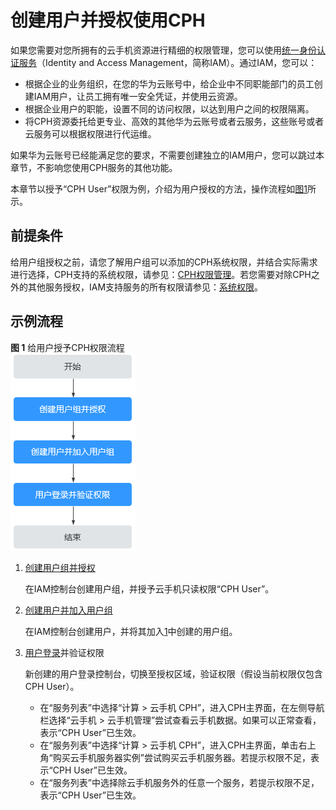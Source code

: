 # 创建用户并授权使用CPH<a name="cph_ug_0016"></a>

如果您需要对您所拥有的云手机资源进行精细的权限管理，您可以使用[统一身份认证服务](https://support.huaweicloud.com/usermanual-iam/zh-cn_topic_0079496985.html)（Identity and Access Management，简称IAM）。通过IAM，您可以：

-   根据企业的业务组织，在您的华为云账号中，给企业中不同职能部门的员工创建IAM用户，让员工拥有唯一安全凭证，并使用云资源。
-   根据企业用户的职能，设置不同的访问权限，以达到用户之间的权限隔离。
-   将CPH资源委托给更专业、高效的其他华为云账号或者云服务，这些账号或者云服务可以根据权限进行代运维。

如果华为云账号已经能满足您的要求，不需要创建独立的IAM用户，您可以跳过本章节，不影响您使用CPH服务的其他功能。

本章节以授予“CPH User”权限为例，介绍为用户授权的方法，操作流程如[图1](#fig5293113815405)所示。

## 前提条件<a name="section6126111243014"></a>

给用户组授权之前，请您了解用户组可以添加的CPH系统权限，并结合实际需求进行选择，CPH支持的系统权限，请参见：[CPH权限管理](https://support.huaweicloud.com/productdesc-cph/cph_prod_0008.html)。若您需要对除CPH之外的其他服务授权，IAM支持服务的所有权限请参见：[系统权限](https://support.huaweicloud.com/usermanual-permissions/zh-cn_topic_0063498930.html)。

## 示例流程<a name="section070415353475"></a>

**图 1**  给用户授予CPH权限流程<a name="fig5293113815405"></a>  
![](figures/给用户授予CPH权限流程.png "给用户授予CPH权限流程")

1.  <a name="zh-cn_topic_0173481716_zh-cn_topic_0172268189_li10269636890"></a>[创建用户组并授权](https://support.huaweicloud.com/usermanual-iam/zh-cn_topic_0046611269.html)

    在IAM控制台创建用户组，并授予云手机只读权限“CPH User”。

2.  [创建用户并加入用户组](https://support.huaweicloud.com/usermanual-iam/zh-cn_topic_0046611303.html)

    在IAM控制台创建用户，并将其加入[1](#zh-cn_topic_0173481716_zh-cn_topic_0172268189_li10269636890)中创建的用户组。

3.  [用户登录](https://support.huaweicloud.com/usermanual-iam/iam_01_0552.html)并验证权限

    新创建的用户登录控制台，切换至授权区域，验证权限（假设当前权限仅包含CPH User）。

    -   在“服务列表”中选择“计算 \> 云手机 CPH”，进入CPH主界面，在左侧导航栏选择“云手机 \> 云手机管理”尝试查看云手机数据。如果可以正常查看，表示“CPH User”已生效。
    -   在“服务列表”中选择“计算 \> 云手机 CPH”，进入CPH主界面，单击右上角“购买云手机服务器实例”尝试购买云手机服务器。若提示权限不足，表示“CPH User”已生效。
    -   在“服务列表”中选择除云手机服务外的任意一个服务，若提示权限不足，表示“CPH User”已生效。


